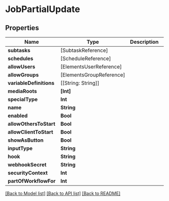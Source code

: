 # JobPartialUpdate

## Properties

Name | Type | Description | Notes
------------ | ------------- | ------------- | -------------
**subtasks** | [SubtaskReference] |  | [optional] 
**schedules** | [ScheduleReference] |  | [optional] 
**allowUsers** | [ElementsUserReference] |  | [optional] 
**allowGroups** | [ElementsGroupReference] |  | [optional] 
**variableDefinitions** | [[String: String]] |  | [optional] 
**mediaRoots** | **[Int]** |  | [optional] 
**specialType** | **Int** |  | [optional] 
**name** | **String** |  | [optional] 
**enabled** | **Bool** |  | [optional] 
**allowOthersToStart** | **Bool** |  | [optional] 
**allowClientToStart** | **Bool** |  | [optional] 
**showAsButton** | **Bool** |  | [optional] 
**inputType** | **String** |  | [optional] 
**hook** | **String** |  | [optional] 
**webhookSecret** | **String** |  | [optional] 
**securityContext** | **Int** |  | [optional] 
**partOfWorkflowFor** | **Int** |  | [optional] 

[[Back to Model list]](../#documentation-for-models) [[Back to API list]](../#documentation-for-api-endpoints) [[Back to README]](../)


